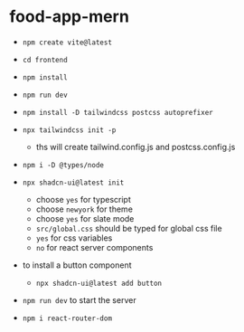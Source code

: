 # food-app-mern

- `npm create vite@latest`
- `cd frontend`
- `npm install`
- `npm run dev`
- `npm install -D tailwindcss postcss autoprefixer`
- `npx tailwindcss init -p`
    - ths will create tailwind.config.js and postcss.config.js
- `npm i -D @types/node`
- `npx shadcn-ui@latest init` 
    - choose `yes` for typescript
    - choose `newyork` for theme
    - choose `yes` for slate mode
    - `src/global.css` should be typed for global css file
    - `yes` for css variables
    - `no` for react server components 

- to install a button  component
    - `npx shadcn-ui@latest add button`
- `npm run dev` to start the server
- `npm i react-router-dom`